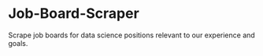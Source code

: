 # Job-Board-Scraper
Scrape job boards for data science positions relevant to our experience and goals.
